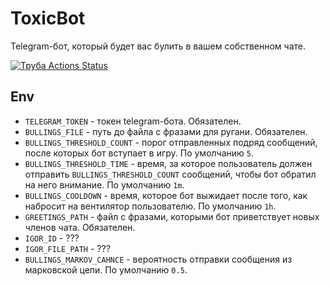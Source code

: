 # ToxicBot

Telegram-бот, который будет вас булить в вашем собственном чате.

[![Труба Actions Status](https://github.com/reijo1337/ToxicBot/workflows/Труба/badge.svg)](https://github.com/reijo1337/ToxicBot/actions)
## Env

* `TELEGRAM_TOKEN` - токен telegram-бота. Обязателен.
* `BULLINGS_FILE` - путь до файла с фразами для ругани. Обязателен.
* `BULLINGS_THRESHOLD_COUNT` - порог отправленных подряд сообщений, после которых бот вступает в игру. По умолчанию `5`.
* `BULLINGS_THRESHOLD_TIME` - время, за которое пользователь должен отправить `BULLINGS_THRESHOLD_COUNT` сообщений, чтобы бот обратил на него внимание. По умолчанию `1m`.
* `BULLINGS_COOLDOWN` - время, которое бот выжидает после того, как набросит на вентилятор пользователю. По умолчанию `1h`.
* `GREETINGS_PATH` - файл с фразами, которыми бот приветствует новых членов чата. Обязателен.
* `IGOR_ID` - ???
* `IGOR_FILE_PATH` - ???
* `BULLINGS_MARKOV_CAHNCE` - вероятность отправки сообщения из марковской цепи. По умолчанию `0.5`.
